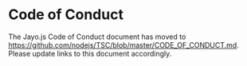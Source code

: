 # Code of Conduct

The Jayo.js Code of Conduct document has moved to
https://github.com/nodejs/TSC/blob/master/CODE_OF_CONDUCT.md. Please update
links to this document accordingly.

